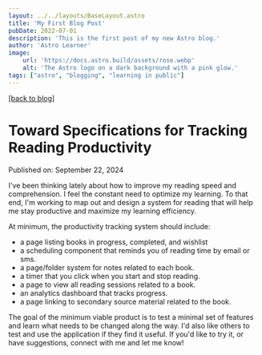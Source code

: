 ```yaml
---
layout: ../../layouts/BaseLayout.astro
title: 'My First Blog Post'
pubDate: 2022-07-01
description: 'This is the first post of my new Astro blog.'
author: 'Astro Learner'
image:
    url: 'https://docs.astro.build/assets/rose.webp'
    alt: 'The Astro logo on a dark background with a pink glow.'
tags: ["astro", "blogging", "learning in public"]
---
```

[[back to blog]](/)
# Toward Specifications for Tracking Reading Productivity

Published on: September 22, 2024

I've been thinking lately about how to improve my reading speed and comprehension. I feel the constant need to optimize my learning. To that end, I'm working to map out and design a system for reading that will help me stay productive and maximize my learning efficiency. 


At minimum, the productivity tracking system should include:

- a page listing books in progress, completed, and wishlist
- a scheduling component that reminds you of reading time by email or sms.
- a page/folder system for notes related to each book.
- a timer that you click when you start and stop reading.
- a page to view all reading sessions related to a book.
- an analytics dashboard that tracks progress.
- a page linking to secondary source material related to the book.

The goal of the minimum viable product is to test a minimal set of features and learn what needs to be changed along the way. I'd also like others to test and use the application if they find it useful. If you'd like to try it, or have suggestions, connect with me and let me know!